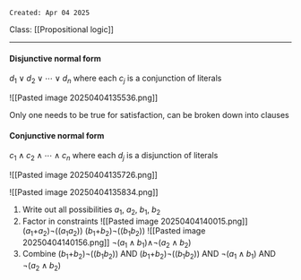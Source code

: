 	Created: Apr 04 2025
Class: [[Propositional logic]]
- - -
#### Disjunctive normal form

$d_1\lor d_2\lor\cdots\lor d_n$
where each $c_j$ is a conjunction of literals

![[Pasted image 20250404135536.png]]

Only one needs to be true for satisfaction, can be broken down into clauses

#### Conjunctive normal form
$c_1 \land c_2 \land \cdots \land c_n$
where each $d_j$ is a disjunction of literals

![[Pasted image 20250404135726.png]]

![[Pasted image 20250404135834.png]]
1. Write out all possibilities
		$a_1$, $a_2$, $b_1$, $b_2$
2. Factor in constraints
		![[Pasted image 20250404140015.png]]
		($a_1$+$a_2$)$\neg$($(a_1a_2)$)
		($b_1$+$b_2$)$\neg$($(b_1b_2)$)
		![[Pasted image 20250404140156.png]]
		$\neg$($a_1 \wedge b_1$)$\wedge$$\neg(a_2 \wedge b_2)$
3. Combine
	($b_1$+$b_2$)$\neg$($(b_1b_2)$) AND ($b_1$+$b_2$)$\neg$($(b_1b_2)$) AND $\neg$($a_1 \wedge b_1$) AND $\neg(a_2 \wedge b_2)$
	
